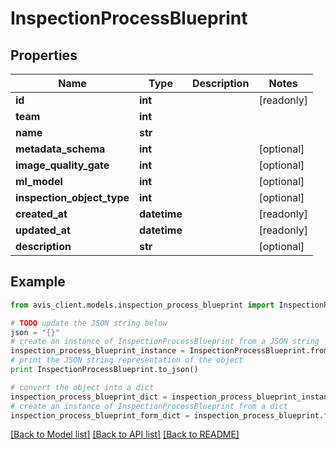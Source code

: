 # InspectionProcessBlueprint


## Properties

Name | Type | Description | Notes
------------ | ------------- | ------------- | -------------
**id** | **int** |  | [readonly]
**team** | **int** |  |
**name** | **str** |  |
**metadata_schema** | **int** |  | [optional]
**image_quality_gate** | **int** |  | [optional]
**ml_model** | **int** |  | [optional]
**inspection_object_type** | **int** |  | [optional]
**created_at** | **datetime** |  | [readonly]
**updated_at** | **datetime** |  | [readonly]
**description** | **str** |  | [optional]

## Example

```python
from avis_client.models.inspection_process_blueprint import InspectionProcessBlueprint

# TODO update the JSON string below
json = "{}"
# create an instance of InspectionProcessBlueprint from a JSON string
inspection_process_blueprint_instance = InspectionProcessBlueprint.from_json(json)
# print the JSON string representation of the object
print InspectionProcessBlueprint.to_json()

# convert the object into a dict
inspection_process_blueprint_dict = inspection_process_blueprint_instance.to_dict()
# create an instance of InspectionProcessBlueprint from a dict
inspection_process_blueprint_form_dict = inspection_process_blueprint.from_dict(inspection_process_blueprint_dict)
```
[[Back to Model list]](../#documentation-for-models) [[Back to API list]](../#documentation-for-api-endpoints) [[Back to README]](../)
